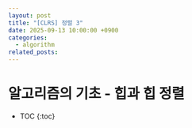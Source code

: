 ```yaml
---
layout: post
title: "[CLRS] 정렬 3"
date: 2025-09-13 10:00:00 +0900
categories:
  - algorithm
related_posts:
---
```


# 알고리즘의 기초 - 힙과 힙 정렬

<!-- 부제목이 있다면 작성 -->

<!-- prettier-ignore-start -->

- TOC
{:toc}
<!-- prettier-ignore-end -->

##

